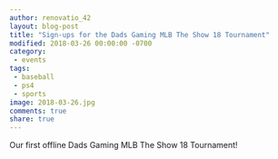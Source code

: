 ```yaml
---
author: renovatio_42
layout: blog-post
title: "Sign-ups for the Dads Gaming MLB The Show 18 Tournament"
modified: 2018-03-26 00:00:00 -0700
category:
 - events
tags:
 - baseball
 - ps4
 - sports
image: 2018-03-26.jpg
comments: true
share: true
---
```


Our first offline Dads Gaming MLB The Show 18 Tournament! 
